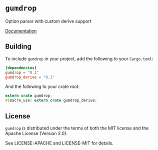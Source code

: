 # `gumdrop`

Option parser with custom derive support

[Documentation](https://docs.rs/gumdrop/)

## Building

To include `gumdrop` in your project, add the following to your `Cargo.toml`:

```toml
[dependencies]
gumdrop = "0.1"
gumdrop_derive = "0.1"
```

And the following to your crate root:

```rust
extern crate gumdrop;
#[macro_use] extern crate gumdrop_derive;
```

## License

`gumdrop` is distributed under the terms of both the MIT license and the
Apache License (Version 2.0).

See LICENSE-APACHE and LICENSE-MIT for details.
